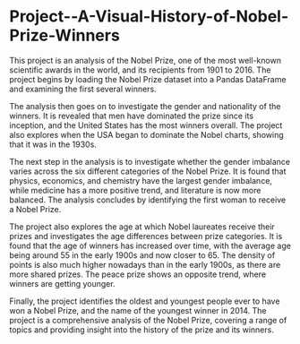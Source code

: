 # Project--A-Visual-History-of-Nobel-Prize-Winners

This project is an analysis of the Nobel Prize, one of the most well-known scientific awards in the world, and its recipients from 1901 to 2016. The project begins by loading the Nobel Prize dataset into a Pandas DataFrame and examining the first several winners.

The analysis then goes on to investigate the gender and nationality of the winners. It is revealed that men have dominated the prize since its inception, and the United States has the most winners overall. The project also explores when the USA began to dominate the Nobel charts, showing that it was in the 1930s.

The next step in the analysis is to investigate whether the gender imbalance varies across the six different categories of the Nobel Prize. It is found that physics, economics, and chemistry have the largest gender imbalance, while medicine has a more positive trend, and literature is now more balanced. The analysis concludes by identifying the first woman to receive a Nobel Prize.

The project also explores the age at which Nobel laureates receive their prizes and investigates the age differences between prize categories. It is found that the age of winners has increased over time, with the average age being around 55 in the early 1900s and now closer to 65. The density of points is also much higher nowadays than in the early 1900s, as there are more shared prizes. The peace prize shows an opposite trend, where winners are getting younger.

Finally, the project identifies the oldest and youngest people ever to have won a Nobel Prize, and the name of the youngest winner in 2014. The project is a comprehensive analysis of the Nobel Prize, covering a range of topics and providing insight into the history of the prize and its winners.
